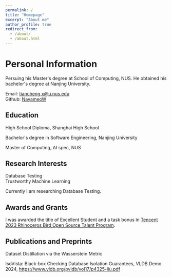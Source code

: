 ```yaml
---
permalink: /
title: "Homepage"
excerpt: "About me"
author_profile: true
redirect_from: 
  - /about/
  - /about.html
---
```



# Personal Information

Persuing his Master's degree at School of Computing, NUS. He obtained his bachelor's degree at Nanjing University.

Email: [tiancheng.x@u.nus.edu](mailto:tiancheng.x@u.nus.edu)  
Github: [NayameoW](https://github.com/NayameoW)

## Education

High School Diploma, Shanghai High School

Bachelor's degree in Software Engineering, Nanjing University

Master of Computing, AI spec, NUS

## Research Interests

Database Testing  
Trustworthy Machine Learning

Currently I am researching Database Testing.

## Awards and Grants

I was awarded the title of Excellent Student and a task bonus in [Tencent 2023 Rhinoceros Bird Open Source Talent Program](https://mp.weixin.qq.com/s/_Hc7yW0FaLrf-2Ohy0foLw).

## Publications and Preprints

Dataset Distillation via the Wasserstein Metric

IsoVista: Black-box Checking Database Isolation Guarantees, VLDB Demo 2024, https://www.vldb.org/pvldb/vol17/p4325-liu.pdf